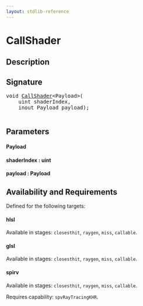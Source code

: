 ```yaml
---
layout: stdlib-reference
---
```


# CallShader

## Description





## Signature 

<pre>
<span class="code_keyword">void</span> <a href="/stdlib-reference/global-decls/CallShader">CallShader</a>&lt;Payload&gt;(
    <span class="code_keyword">uint</span> <span class='code_param'>shaderIndex</span>,
    <span class="code_keyword">inout</span> Payload <span class='code_param'>payload</span>);

</pre>

## Parameters

#### Payload
#### shaderIndex : uint
#### payload : Payload

## Availability and Requirements

Defined for the following targets:

#### hlsl
Available in stages: `closesthit`, `raygen`, `miss`, `callable`.

#### glsl
Available in stages: `closesthit`, `raygen`, `miss`, `callable`.

#### spirv
Available in stages: `closesthit`, `raygen`, `miss`, `callable`.

Requires capability: `spvRayTracingKHR`.


